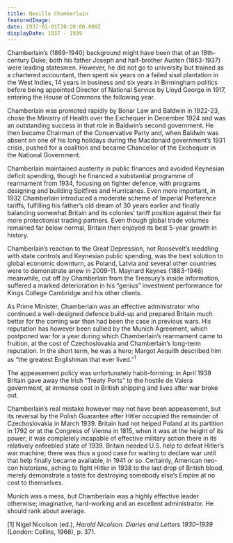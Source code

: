 ```yaml
---
title: Neville Chamberlain
featuredImage:
date: 1937-01-01T20:20:00.000Z
displayDate: 1937 - 1939
---
```


Chamberlain’s (1869-1940) background might have been that of an 18th-century Duke; both his father Joseph and half-brother Austen (1863-1937) were leading statesmen. However, he did not go to university but trained as a chartered accountant, then spent six years on a failed sisal plantation in the West Indies, 14 years in business and six years in Birmingham politics before being appointed Director of National Service by Lloyd George in 1917, entering the House of Commons the following year.

Chamberlain was promoted rapidly by Bonar Law and Baldwin in 1922-23, chose the Ministry of Health over the Exchequer in December 1924 and was an outstanding success in that role in Baldwin’s second government. He then became Chairman of the Conservative Party and, when Baldwin was absent on one of his long holidays during the Macdonald government’s 1931 crisis, pushed for a coalition and became Chancellor of the Exchequer in the National Government.

Chamberlain maintained austerity in public finances and avoided Keynesian deficit spending, though he financed a substantial programme of rearmament from 1934, focusing on fighter defence, with programs designing and building Spitfires and Hurricanes. Even more important, in 1932 Chamberlain introduced a moderate scheme of Imperial Preference tariffs, fulfilling his father’s old dream of 30 years earlier and finally balancing somewhat Britain and its colonies’ tariff position against their far more protectionist trading partners. Even though global trade volumes remained far below normal, Britain then enjoyed its best 5-year growth in history.

Chamberlain’s reaction to the Great Depression, not Roosevelt’s meddling with state controls and Keynesian public spending, was the best solution to global economic downturn, as Poland, Latvia and several other countries were to demonstrate anew in 2009-11. Maynard Keynes (1883-1946) meanwhile, cut off by Chamberlain from the Treasury’s inside information, suffered a marked deterioration in his “genius” investment performance for Kings College Cambridge and his other clients.

As Prime Minister, Chamberlain was an effective administrator who continued a well-designed defence build-up and prepared Britain much better for the coming war than had been the case in previous wars. His reputation has however been sullied by the Munich Agreement, which postponed war for a year during which Chamberlain’s rearmament came to fruition, at the cost of Czechoslovakia and Chamberlain’s long-term reputation. In the short term, he was a hero; Margot Asquith described him as “the greatest Englishman that ever lived.”<sup>1</sup>

The appeasement policy was unfortunately habit-forming; in April 1938 Britain gave away the Irish “Treaty Ports” to the hostile de Valera government, at immense cost in British shipping and lives after war broke out.

Chamberlain’s real mistake however may not have been appeasement, but its reversal by the Polish Guarantee after Hitler occupied the remainder of Czechoslovakia in March 1939. Britain had not helped Poland at its partition in 1792 or at the Congress of Vienna in 1815, when it was at the height of its power; it was completely incapable of effective military action there in its relatively enfeebled state of 1939. Britain needed U.S. help to defeat Hitler’s war machine; there was thus a good case for waiting to declare war until that help finally became available, in 1941 or so. Certainly, American neo-con historians, aching to fight Hitler in 1938 to the last drop of British blood, merely demonstrate a taste for destroying somebody else’s Empire at no cost to themselves.

Munich was a mess, but Chamberlain was a highly effective leader otherwise; imaginative, hard-working and an excellent administrator. He should rank about average.

\[1] Nigel Nicolson (ed.), _Harold Nicolson. Diaries and Letters 1930–1939_ (London: Collins, 1966), p. 371.
